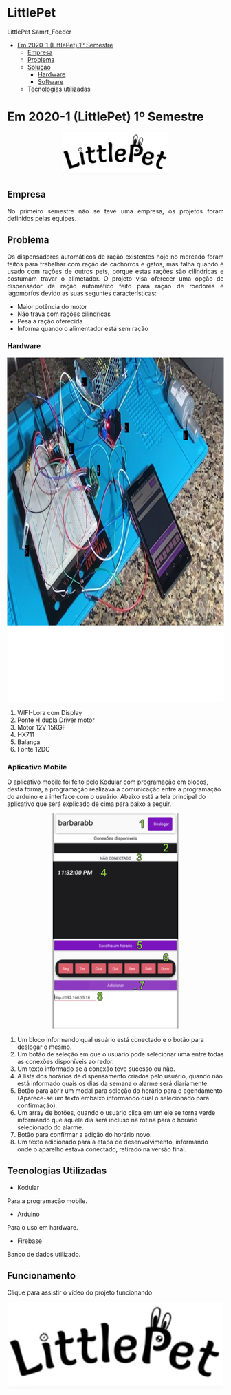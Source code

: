 # LittlePet
LittlePet Samrt_Feeder


   - [Em 2020-1 (LittlePet) 1º Semestre](#em-2020-1-littlepet-1º-semestre)
        - [Empresa](#empresa)
        - [Problema](#problema)
        - [Solução](#solução)
            - [Hardware](#hardware)
            - [Software](#aplicativo-mobile)
        - [Tecnologias utilizadas](#tecnologias-utilizadas)
     

# Em 2020-1 (LittlePet) 1º Semestre
<p align="center">
<img alt="Logo littlePet" src="https://github.com/Barbara-BB/LittlePet/blob/main/Docs/imagens/logo%20little%20pet.png" height="100">
</p>

## Empresa
<p align="justify">
No primeiro semestre não se teve uma empresa, os projetos foram definidos pelas equipes.

## Problema
<p align="justify">
Os dispensadores automáticos de ração existentes hoje no mercado foram feitos para trabalhar com ração de cachorros e gatos, mas falha quando é usado com rações de outros pets, porque estas rações são cilindricas e costumam travar o alimetador.
O projeto visa oferecer uma opção de dispensador de ração automático feito para ração de roedores e lagomorfos devido as suas seguntes características:</p>


* Maior potência do motor
* Não trava com rações cilindricas
* Pesa a ração oferecida
* Informa quando o alimentador está sem ração

### Hardware
<p align="center">
<img alt="Logo littlePet" src="https://github.com/Barbara-BB/LittlePet/blob/main/Docs/imagens/Itens_LittlePet.png" height="800">
</p>

1. WIFI-Lora com Display
2. Ponte H dupla Driver motor
3. Motor 12V 15KGF
4. HX711
5. Balança
6. Fonte 12DC



### Aplicativo Mobile

O aplicativo mobile foi feito pelo Kodular com programação em blocos, desta forma, a programação realizava a comunicação entre a programação do arduino e a interface com o usuário.
Abaixo está a tela principal do aplicativo que será explicado de cima para baixo a seguir.

<p align="center">
<img alt="tela aplicativo de agendamento" src="https://github.com/Barbara-BB/LittlePet/blob/main/Docs/imagens/tela%20aplicativo%20little%20pet.png" height="500">
</p>

1. Um bloco informando qual usuário está conectado e o botão para deslogar o mesmo.
2. Um botão de seleção em que o usuário pode selecionar uma entre todas as conexões disponíveis ao redor.
3. Um texto informado se a conexão teve sucesso ou não.
4. A lista dos horários de dispensamento criados pelo usuário, quando não está informado quais os dias da semana o alarme será diariamente.
5. Botão para abrir um modal para seleção do horário para o agendamento (Aparece-se um texto embaixo informando qual o selecionado para confirmação).
6. Um array de botões, quando o usuário clica em um ele se torna verde informando que aquele dia será incluso na rotina para o horário selecionado do alarme.
7. Botão para confirmar a adição do horário novo.
8. Um texto adicionado para a etapa de desenvolvimento, informando onde o aparelho estava conectado, retirado na versão final.





## Tecnologias Utilizadas
- Kodular

Para a programação mobile.

- Arduino

Para o uso em hardware.

- Firebase

Banco de dados utilizado.


</p>

## Funcionamento
Clique para assistir o vídeo do projeto funcionando

[![Watch the video](https://github.com/Barbara-BB/LittlePet/blob/main/Docs/imagens/logo%20little%20pet.png)](https://youtu.be/iSab5CW5FqI)

